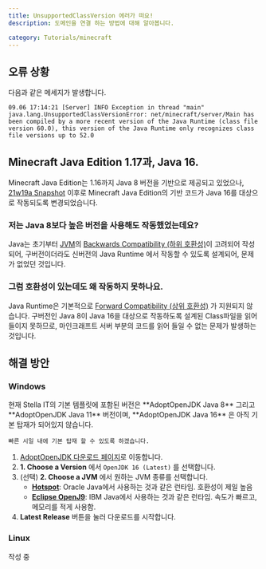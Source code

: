 ```yaml
---
title: UnsupportedClassVersion 에러가 떠요!
description: 도메인을 연결 하는 방법에 대해 알아봅니다.

category: Tutorials/minecraft
---
```


## 오류 상황
다음과 같은 메세지가 발생합니다.  
```
09.06 17:14:21 [Server] INFO Exception in thread "main" java.lang.UnsupportedClassVersionError: net/minecraft/server/Main has been compiled by a more recent version of the Java Runtime (class file version 60.0), this version of the Java Runtime only recognizes class file versions up to 52.0
```

## Minecraft Java Edition 1.17과, Java 16.
Minecraft Java Edition는 1.16까지 Java 8 버전을 기반으로 제공되고 있었으나, [21w19a Snapshot](https://www.minecraft.net/en-us/article/minecraft-snapshot-21w19a) 이후로 Minecraft Java Edition의 기반 코드가 Java 16를 대상으로 작동되도록 변경되었습니다.

### 저는 Java 8보다 높은 버전을 사용해도 작동했었는데요?
Java는 초기부터 [JVM](https://ko.wikipedia.org/wiki/%EC%9E%90%EB%B0%94_%EA%B0%80%EC%83%81_%EB%A8%B8%EC%8B%A0)의 [Backwards Compatibility (하위 호환성)](https://ko.wikipedia.org/wiki/%ED%95%98%EC%9C%84_%ED%98%B8%ED%99%98%EC%84%B1)이 고려되어 작성되어, 구버전이더라도 신버전의 Java Runtime 에서 작동할 수 있도록 설계되어, 문제가 없었던 것입니다.

### 그럼 호환성이 있는데도 왜 작동하지 못하나요.
Java Runtime은 기본적으로 [Forward Compatibility (상위 호환성)](https://ko.wikipedia.org/wiki/%EC%83%81%EC%9C%84_%ED%98%B8%ED%99%98%EC%84%B1) 가 지원되지 않습니다. 구버전인 Java 8이 Java 16을 대상으로 작동하도록 설계된 Class파일을 읽어들이지 못하므로, 마인크래프트 서버 부분의 코드를 읽어 들일 수 없는 문제가 발생하는 것입니다.

## 해결 방안

### Windows
<alert type="warning">
    현재 Stella IT의 기본 템플릿에 포함된 버전은 **AdoptOpenJDK Java 8** 그리고 **AdoptOpenJDK Java 11** 버전이며, **AdoptOpenJDK Java 16** 은 아직 기본 탑재가 되어있지 않습니다.  

    빠른 시일 내에 기본 탑재 할 수 있도록 하겠습니다.
</alert>

1. [AdoptOpenJDK 다운로드 페이지](https://adoptopenjdk.net/?variant=openjdk16&jvmVariant=hotspot)로 이동합니다.
2. **1. Choose a Version** 에서 `OpenJDK 16 (Latest)` 를 선택합니다.
3. (선택) **2. Choose a JVM** 에서 원하는 JVM 종류를 선택합니다.
   * [**Hotspot**](https://openjdk.java.net/groups/hotspot/): Oracle Java에서 사용하는 것과 같은 런타임. 호환성이 제일 높음
   * [**Eclipse OpenJ9**](https://www.eclipse.org/openj9/): IBM Java에서 사용하는 것과 같은 런타임. 속도가 빠르고, 메모리를 적게 사용함.
4. **Latest Release** 버튼을 눌러 다운로드를 시작합니다.

### Linux
작성 중

